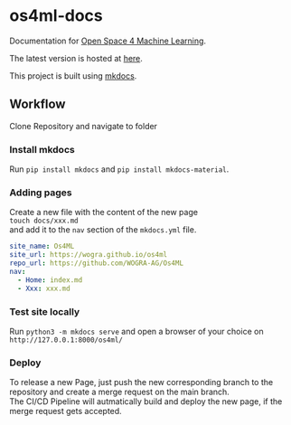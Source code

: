 # os4ml-docs
Documentation for [Open Space 4 Machine Learning](https://github.com/WOGRA-AG/Os4ML).  

The latest version is hosted at [here](https://wogra-ag.github.io/os4ml-docs/).

This project is built using [mkdocs](https://www.mkdocs.org).

## Workflow
Clone Repository and navigate to folder

### Install mkdocs
Run `pip install mkdocs` and `pip install mkdocs-material`.

### Adding pages
Create a new file with the content of the new page  
`touch docs/xxx.md`  
and add it to the `nav` section of the `mkdocs.yml` file.
```yaml
site_name: Os4ML
site_url: https://wogra.github.io/os4ml
repo_url: https://github.com/WOGRA-AG/Os4ML
nav:
  - Home: index.md
  - Xxx: xxx.md
```

### Test site locally
Run `python3 -m mkdocs serve` and open a browser of your choice on 
`http://127.0.0.1:8000/os4ml/`

### Deploy
To release a new Page, just push the new corresponding branch to the repository and create a merge request on the main branch.  
The CI/CD Pipeline will autmatically build and deploy the new page, if the merge request gets accepted.

